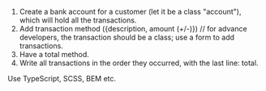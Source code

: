 1. Create a bank account for a customer (let it be a class "account"), which will hold all the transactions.
2. Add transaction method ({description, amount (+/-)}) // for advance developers, the transaction should be a class; use a form to add transactions.
3. Have a total method.
4. Write all transactions in the order they occurred, with the last line: total.

Use TypeScript, SCSS, BEM etc.
